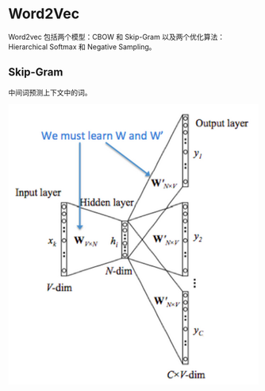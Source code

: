 # Word2Vec

Word2vec 包括两个模型：CBOW 和 Skip-Gram 以及两个优化算法：Hierarchical Softmax 和 Negative Sampling。

## Skip-Gram 

中间词预测上下文中的词。

![](./images/skip-gram.png)

